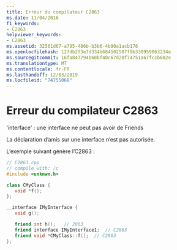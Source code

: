 ```yaml
---
title: Erreur du compilateur C2863
ms.date: 11/04/2016
f1_keywords:
- C2863
helpviewer_keywords:
- C2863
ms.assetid: 32561d67-a795-486b-b3b6-4b90a1acb176
ms.openlocfilehash: 127db2f3e7d334b684502587f9b330959063234e
ms.sourcegitcommit: 16fa847794b60bf40c67d20f74751a67fccb602e
ms.translationtype: MT
ms.contentlocale: fr-FR
ms.lasthandoff: 12/03/2019
ms.locfileid: "74755068"
---
```

# <a name="compiler-error-c2863"></a>Erreur du compilateur C2863

'interface' : une interface ne peut pas avoir de Friends

La déclaration d’amis sur une interface n’est pas autorisée.

L’exemple suivant génère l’C2863 :

```cpp
// C2863.cpp
// compile with: /c
#include <unknwn.h>

class CMyClass {
   void *f();
};

__interface IMyInterface {
   void g();

   friend int h();   // 2863
   friend interface IMyInterface1;  // C2863
   friend void *CMyClass::f();  // C2863
};
```
